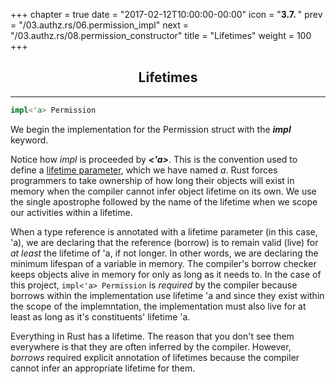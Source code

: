 +++
chapter = true
date = "2017-02-12T10:00:00-00:00"
icon = "<b>3.7. </b>"
prev = "/03.authz.rs/06.permission_impl"
next = "/03.authz.rs/08.permission_constructor"
title = "Lifetimes"
weight = 100
+++

## <center>Lifetimes</center>
<hr/>

```rust
impl<'a> Permission
```

We begin the implementation for the Permission struct with the ***impl*** keyword.

Notice how *impl* is proceeded by ***<'a>***.  This is the convention used to define a [lifetime parameter](https://doc.rust-lang.org/book/lifetimes.html), which we have named *a*.  Rust forces programmers to take ownership of how long their objects will exist in memory when the compiler cannot infer object lifetime on its own.  We use the single apostrophe followed by the name of the lifetime when we scope our activities within a lifetime.

When a type reference is annotated with a lifetime parameter (in this case, 'a), we are declaring that the reference (borrow) is to remain valid (live) for *at least* the lifetime of 'a, if not longer.  In other words, we are declaring the minimum lifespan of a variable in memory.  The compiler's borrow checker keeps objects alive in memory for only as long as it needs to.  In the case of this project, ``impl<'a> Permission`` is *required* by the compiler because borrows within the implementation use lifetime 'a and since they exist within the scope of the implemntation, the implementation must also live for at least as long as it's constituents' lifetime 'a.

Everything in Rust has a lifetime.  The reason that you don't see them everywhere is that they are often inferred by the compiler.  However, *borrows* required explicit annotation of lifetimes because the compiler cannot infer an appropriate lifetime for them.
